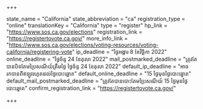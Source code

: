 +++

state_name = "California"
state_abbreviation = "ca"
registration_type = "online"
translationKey = "California"
type = "register"
hp_link = "https://www.sos.ca.gov/elections"
registration_link = "https://registertovote.ca.gov/"
more_info_link = "https://www.sos.ca.gov/elections/voting-resources/voting-california/registering-vote"
ip_deadline = "ថ្ងៃអង្គារ 8 ខែវិច្ឆិកា 2022"
online_deadline = "ថ្ងៃច័ន្ទ 24 ខែតុលា 2022"
mail_postmarked_deadline = "ត្រូវតែបានបិទតែមប្រៃសណីយ៍ត្រឹមថ្ងៃ​ ថ្ងៃច័ន្ទ 24 ខែតុលា 2022"
default_ip_deadline = "អាចរកបានពីឥឡូវរហូតដល់ថ្ងៃបោះឆ្នោត"
default_online_deadline = "15 ថ្ងៃមុនថ្ងៃបោះឆ្នោត"
default_mail_postmarked_deadline = "ត្រូវតែបានបោះតែមប្រៃសណីយ៍ 15 ថ្ងៃមុនថ្ងៃបោះឆ្នោត"
confirm_registration_link = "https://registertovote.ca.gov/"

+++